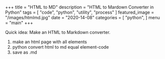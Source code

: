 +++
title = "HTML to MD"
description = "HTML to Mardown Converter in Python"
tags = [
    "code",
    "python",
    "utility",
    "process"
]
featured_image = "/images/htmlmd.jpg"
date = "2020-14-08"
categories = [
    "python",
]
menu = "main"
+++


Quick idea: Make an HTML to Markdown converter.

1. make an html page with all elements
2. python convert html to md equal element-code
3. save as .md
